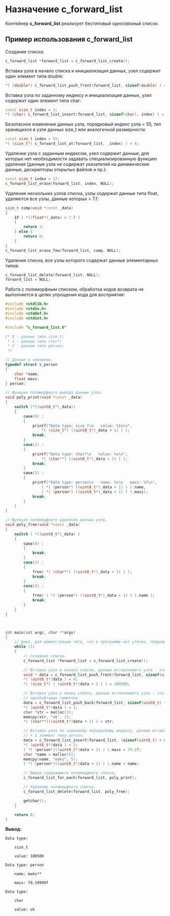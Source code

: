 # Назначение c_forward_list

Контейнер **c_forward_list** реализует бестиповый односвязный список.

## Пример использования c_forward_list

Создание списка:

```c++
c_forward_list *forward_list = c_forward_list_create();
```

Вставка узла в начало списка и инициализация данных, узел содержит один элемент типа double:

```c++
*( (double*) c_forward_list_push_front(forward_list, sizeof(double) ) = 3.1415f;
```

Вставка узла по заданному индексу и инициализация данных, узел содержит один элемент типа char:

```c++
const size_t index = 3;
*( (char) c_forward_list_insert(forward_list, sizeof(char), index) ) = 'F';
```

Безопасное изменение данных узла, порядковый индекс узла = 55, тип хранящихся в узле данных size_t или аналогичной размерности:

```c++
const size_t index = 55;
*( (size_t*) c_forward_list_at(forward_list, _index) ) = 4;
```

Удаление узла с заданным индексом, узел содержит данные, для которых нет необходимости задавать специализированную функцию удаления (данные узла не содержат указателей на динамические данные, дескрипторы открытых файлов и пр.):

```c++
const size_t index = 17;
c_forward_list_erase(forward_list, index, NULL);
```

Удаление нескольких узлов списка, узлы содержат данные типа float, удаляются все узлы, данные которых > 7.f:

```c++
size_t comp(void *const _data)
{
    if ( *((float*)_data) > 7.f )
    {
        return 1;
    } else {
        return 0;
    }
}
c_forward_list_erase_few(forward_list, comp, NULL);
```

Удаление списка, все узлы которого содержат данные элементарных типов:

```c++
c_forward_list_delete(forward_list, NULL);
forward_list = NULL;
```

Работа с полиморфным списком, обработка кодов возврата не выполняется в целях упрощения кода для восприятия:

```c++
#include <stdlib.h>
#include <stdio.h>
#include <stddef.h>
#include <stdint.h>

#include "c_forward_list.h"

/* 0 - данные типа size_t;
 * 1 - данные типа char*;
 * 2 - данные типа person;
 */

// Данные о человеке.
typedef struct s_person
{
	char *name;
	float mass;
} person;

// Функция полиморфного вывода данных узла. 
void poly_print(void *const _data)
{
	switch (*((uint8_t*)_data))
	{
		case(0) :
		{
			printf("Data type: size_t\n   value: %Iu\n",
				*( (size_t*) ((uint8_t*)_data + 1) ) );
			break;
		}
		case(1) :
		{
			printf("Data type: char*\n   value: %s\n", 
				*( (char**) ((uint8_t*)_data + 1) ) );
			break;
		}
		case(2) :
		{
			printf("Data type: person\n   name: %s\n   mass: %f\n",
				( *( (person*) ((uint8_t*)_data + 1) ) ).name,
				( *( (person*) ((uint8_t*)_data + 1) ) ).mass);
			break;
		}
	}
}

// Функция полиморфного удаления данных узла.
void poly_free(void *const _data)
{
	switch ( *((uint8_t*)_data) )
	{
		case(0) :
		{
			break;
		}
		case(1) :
		{
			free( *( (char**) ((uint8_t*)_data + 1) ) );
			break;
		}
		case(2) :
		{
			free( ( *( (person*) ((uint8_t*)_data + 1) ) ).name );
			break;
		}
	}
}



int main(int argc, char **argv)
{
	// Цикл, для демонстрации того, что в программе нет утечек, повреждений кучи и ошибок сегментации.
	while (1)
	{
		// Создание списка.
		c_forward_list *forward_list = c_forward_list_create();

		// Вставка узла в начало списка, данные вставляемого узла - это uint8_t(метка) + size_t
		void * data = c_forward_list_push_front(forward_list, sizeof(uint8_t) + sizeof(size_t));
		*( (uint8_t*)data ) = 0;
		*( (size_t*) ( (uint8_t*)data + 1 ) ) = 100500;

		// Вставка узла в конец списка, данные вставляемого узла - это uint8_t(метка) + указатель на строку 
		// однобайтовых символов.
		data = c_forward_list_push_back(forward_list, sizeof(uint8_t) + sizeof(char*));
		*( (uint8_t*)data ) = 1;
		char *str = malloc(3);
		memcpy(str, "ok", 3);
		*( (char**)((uint8_t*)data + 1) ) = str;

		// Вставка узла по заданному порядковому индексу, данные вставляемого узла - это uint8_t(метка) 
		// + 1 элемент типа person.
		data = c_forward_list_insert(forward_list, (sizeof(uint8_t) + sizeof(person)), 1);
		*( (uint8_t*)data ) = 2;
		( *( (person*)((uint8_t*)data + 1) ) ).mass = 79.2f;
		char *name = malloc(5);
		memcpy(name, "maks", 5);
		( *( (person*)((uint8_t*)data + 1) ) ).name = name;

		// Вывод содержимого полиморфного списка.
		c_forward_list_for_each(forward_list, poly_print);

		// Удаление полиморфного списка.
		c_forward_list_delete(forward_list, poly_free);

		getchar();
	}

	return 0;
}
```

**Вывод:**

    Data type:
	
    	size_t

    	value: 100500
	
    Data type: person
	
    	name: maks**
	
    	mass: 79.199997
	
    Data type:
	
    	char
	
    	value: ok
